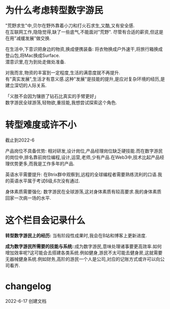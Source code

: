 # 为什么考虑转型数字游民
"荒野求生"中,贝尔在野外靠着小刀和打火石求生,又酷,又有安全感.    
在互联网工作,隐隐觉得,缺了一些底气,不能面对"荒野".
尽管有合适的薪资,但这是在用"减缓发展"做交换.

在生活中,下意识把身边的物资,换成便携装备: 将衣物换成户外速干,将旅行箱换成登山包,将Mac换成Surface.  
潜意识里,在为到处走做处准备.  

对我而言,物资的丰富到一定程度,生活的满意度就不再提升.  
有"真实发展",生活才有意义感.这种"发展"是技能的提升,是应对复杂环境的经历,是建立深切的人际关系.

「义肢不会因为镶嵌了钻石比真实的手臂更好」  
数字游民全球游荡,轻物欲,重技能,我想尝试探索这个角色.



# 转型难度或许不小
截止到2022-6

产品岗位不具备优势: 相对研发,设计岗位,产品经理岗位缺乏硬技能.而在数字游民的岗位中,排名靠前岗位编程,设计,运营,老师,少有产品.在Web3中,技术比起产品经理优势更多,而我是工作多年的产品.

英语水平需要提升: 在Btrix群中观察到,远程的全球编程者需要熟练流利的口语.我的英语水平属于考试6级,6次没有通过.

身体素质需要强化: 数字游民在全球游荡,这对身体素质有较高要求.我的身体素质回家一次病一场的水平.



# 这个栏目会记录什么
**转型数字游民上的经历:** 当有阶段性成果时,我会在B站和博客上更新进度.

**成为数字游民所需要的技能与系统:**:成为数字游民,意味处理诸事要更高效率.如何增加效率呢?这可能会去搭建各类系统.例如健身,游民不太可能去健身房,这就需要无器械健身系统.例如财务,高阶的游民一个人是公司,对应的记账方式或许可以向公司看齐.



# changelog
2022-6-17 创建文档